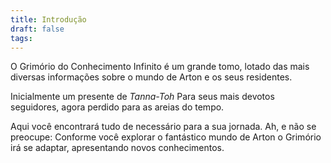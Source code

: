 ```yaml
---
title: Introdução
draft: false
tags:
---
```


O Grimório do Conhecimento Infinito é um grande tomo, lotado das mais diversas informações sobre o mundo de Arton e os seus residentes.

Inicialmente um presente de *Tanna-Toh* Para seus mais devotos seguidores, agora perdido para as areias do tempo.

Aqui você encontrará tudo de necessário para a sua jornada. Ah, e não se preocupe: Conforme você explorar o fantástico mundo de Arton o Grimório irá se adaptar, apresentando novos conhecimentos.

